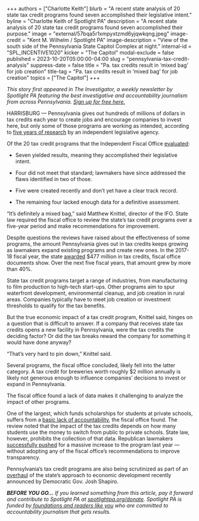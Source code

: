 +++
authors = ["Charlotte Keith"]
blurb = "A recent state analysis of 20 state tax credit programs found seven accomplished their legislative intent."
byline = "Charlotte Keith of Spotlight PA"
description = "A recent state analysis of 20 state tax credit programs found seven accomplished their purpose."
image = "external/57bqa5r1xmpyxtzmd6yjqwkqng.jpeg"
image-credit = "Kent M. Wilhelm / Spotlight PA"
image-description = "View of the south side of the Pennsylvania State Capitol Complex at night."
internal-id = "SPL_INCENTIVE1020"
kicker = "The Capitol"
modal-exclude = false
published = 2023-10-20T05:00:00-04:00
slug = "pennsylvania-tax-credit-analysis"
suppress-date = false
title = "Pa. tax credits result in ‘mixed bag’ for job creation"
title-tag = "Pa. tax credits result in ‘mixed bag’ for job creation"
topics = ["The Capitol"]
+++

<em>This story first appeared in The Investigator, a weekly newsletter by Spotlight PA featuring the best investigative and accountability journalism from across Pennsylvania. </em><a href="https://www.spotlightpa.org/newsletters"><em>Sign up for free here.</em></a><em></em>

HARRISBURG — Pennsylvania gives out hundreds of millions of dollars in tax credits each year to create jobs and encourage companies to invest here, but only some of those programs are working as intended, according to <a href="http://www.ifo.state.pa.us/download.cfm?file=Resources/Documents/Summary_Tax_Credit_Reviews_Oct_2023.pdf">five years of research</a> by an independent legislative agency.

Of the 20 tax credit programs that the Independent Fiscal Office <a href="http://www.ifo.state.pa.us/download.cfm?file=Resources/Documents/Summary_Tax_Credit_Reviews_Oct_2023.pdf">evaluated</a>:<br/>

- Seven yielded results, meaning they accomplished their legislative intent.

- Four did not meet that standard; lawmakers have since addressed the flaws identified in two of those.

- Five were created recently and don’t yet have a clear track record.

- The remaining four lacked enough data for a definitive assessment.

<script src="https://www.spotlightpa.org/embed.js" async></script><div data-spl-embed-version="1" data-spl-src="https://www.spotlightpa.org/embeds/newsletter/"></div>

“It’s definitely a mixed bag,” said Matthew Knittel, director of the IFO. State law required the fiscal office to review the state’s tax credit programs over a five-year period and make recommendations for improvement.

Despite questions the reviews have raised about the effectiveness of some programs, the amount Pennsylvania gives out in tax credits keeps growing as lawmakers expand existing programs and create new ones. In the 2017-18 fiscal year, the state <a href="http://www.ifo.state.pa.us/download.cfm?file=Resources/Documents/Tax_Credit_and_Other_Incentives_2022.pdf">awarded</a> $477 million in tax credits, fiscal office documents show. Over the next five fiscal years, that amount grew by more than 40%.

State tax credit programs target a range of industries, from manufacturing to film production to high-tech start-ups. Other programs aim to spur waterfront development, environmental cleanup, and job creation in rural areas. Companies typically have to meet job creation or investment thresholds to qualify for the tax benefits.

But the true economic impact of a tax credit program, Knittel said, hinges on a question that is difficult to answer. If a company that receives state tax credits opens a new facility in Pennsylvania, were the tax credits the deciding factor? Or did the tax breaks reward the company for something it would have done anyway?

“That’s very hard to pin down,” Knittel said.

<script src="https://www.spotlightpa.org/embed.js" async></script><div data-spl-embed-version="1" data-spl-src="https://www.spotlightpa.org/embeds/donate/"></div>

Several programs, the fiscal office concluded, likely fell into the latter category. A tax credit for breweries worth roughly $2 million annually is likely not generous enough to influence companies’ decisions to invest or expand in Pennsylvania.

The fiscal office found a lack of data makes it challenging to analyze the impact of other programs.

One of the largest, which funds scholarships for students at private schools, suffers from a <a href="https://www.spotlightpa.org/news/2022/01/pennsylvania-scholarships-corporate-tax-credit-accountability/">basic lack of accountability</a>, the fiscal office found. The review noted that the impact of the tax credits depends on how many students use the money to switch from public to private schools. State law, however, prohibits the collection of that data. Republican lawmakers <a href="https://www.spotlightpa.org/news/2022/07/pa-private-school-tax-credit-expansion-transparency/">successfully pushed</a> for a massive increase to the program last year — without adopting any of the fiscal office’s recommendations to improve transparency.

Pennsylvania’s tax credit programs are also being scrutinized as part of an <a href="https://www.governor.pa.gov/newsroom/governor-shapiro-kicks-off-process-of-developing-first-statewide-economic-development-strategy-in-nearly-two-decades/#:~:text=Governor%20Shapiro&#39;s%20bipartisan%2C%20commonsense%202023,competitive%20on%20a%20global%20scale.">overhaul</a> of the state’s approach to economic development recently announced by Democratic Gov. Josh Shapiro.

<strong><em>BEFORE YOU GO…</em></strong><em> If you learned something from this article, pay it forward and contribute to Spotlight PA at </em><a href="http://spotlightpa.org/donate"><em>spotlightpa.org/donate</em></a><em>. Spotlight PA is funded by</em><a href="https://www.spotlightpa.org/support"><em> foundations and readers like you</em></a><em> who are committed to accountability journalism that gets results.</em>

